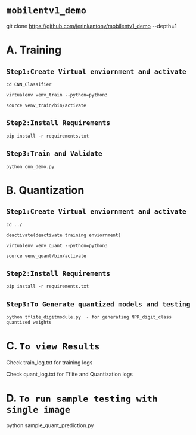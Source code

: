 # ```mobilentv1_demo```

 git clone https://github.com/jerinkantony/mobilentv1_demo --depth=1

# A. Training

## ```Step1:Create Virtual enviornment and activate```

    cd CNN_Classifier

    virtualenv venv_train --python=python3

    source venv_train/bin/activate


## ```Step2:Install Requirements```

    pip install -r requirements.txt

## ```Step3:Train and Validate```

    python cnn_demo.py


# B. Quantization

## ```Step1:Create Virtual enviornment and activate```

    cd ../

    deactivate(deactivate training enviornment)

    virtualenv venv_quant --python=python3

    source venv_quant/bin/activate


## ```Step2:Install Requirements```

    pip install -r requirements.txt

##  ```Step3:To Generate quantized models and testing```
    
    python tflite_digitmodule.py  - for generating NPR_digit_class quantized weights  

# C. ```To view Results```

Check train_log.txt for training logs

Check quant_log.txt for Tflite and Quantization logs


# D. ```To run sample testing with single image```

 python sample_quant_prediction.py





